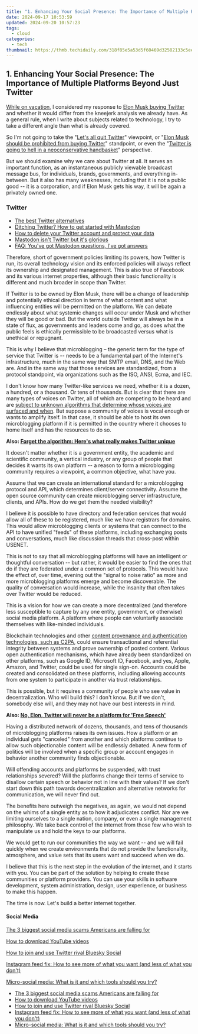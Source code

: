 ```yaml
---
title: "1. Enhancing Your Social Presence: The Importance of Multiple Platforms Beyond Just Twitter"
date: 2024-09-17 10:53:59
updated: 2024-09-20 10:57:23
tags:
  - cloud
categories:
  - tech
thumbnail: https://thmb.techidaily.com/318f85e5a53d5f60469d32582133c5ee92bbc0ceb979fd63de287576e36507bb.jpg
---
```


## 1. Enhancing Your Social Presence: The Importance of Multiple Platforms Beyond Just Twitter

[While on vacation](https://www.zdnet.com/article/on-grand-bahama-lifes-a-beach-the-internet-is-terrible-and-we-loved-it), I considered my response to [Elon Musk buying Twitter](https://www.zdnet.com/article/twitter-accepts-elon-musks-44-billion-buyout) and whether it would differ from the kneejerk analysis we already have. As a general rule, when I write about subjects related to technology, I try to take a different angle than what is already covered. 

So I'm not going to take the "[Let's all quit Twitter](https://www.nytimes.com/2022/04/28/opinion/quitting-twitter.html#link=%7B%22role%22:%22standard%22,%22href%22:%22https://www.nytimes.com/2022/04/28/opinion/quitting-twitter.html%22,%22target%22:%22%5Fblank%22,%22absolute%22:%22%22,%22linkText%22:%22Let's%20all%20quit%20Twitter%22%7D)" viewpoint, or "[Elon Musk should be prohibited from buying Twitter](https://www.washingtonpost.com/technology/2022/04/28/elon-musk-twitter-deal-risks/#link=%7B%22role%22:%22standard%22,%22href%22:%22https://www.washingtonpost.com/technology/2022/04/28/elon-musk-twitter-deal-risks/%22,%22target%22:%22%5Fblank%22,%22absolute%22:%22%22,%22linkText%22:%22Elon%20Musk%20should%20be%20prohibited%20from%20buying%20Twitter%22%7D)" standpoint, or even the "[Twitter is going to hell in a neoconservative handbasket](https://www.nytimes.com/2022/04/30/business/twitter-free-speech-musk.html#link=%7B%22role%22:%22standard%22,%22href%22:%22https://www.nytimes.com/2022/04/30/business/twitter-free-speech-musk.html%22,%22target%22:%22%5Fblank%22,%22absolute%22:%22%22,%22linkText%22:%22Twitter%20is%20going%20to%20hell%20in%20a%20neoconservative%20handbasket%22%7D)" perspective. 

But we should examine why we care about Twitter at all. It serves an important function, as an instantaneous publicly viewable broadcast message bus, for individuals, brands, governments, and everything in-between. But it also has many weaknesses, including that it is not a public good -- it is a corporation, and if Elon Musk gets his way, it will be again a privately owned one.

### Twitter

* [The best Twitter alternatives](https://www.zdnet.com/article/best-twitter-alternatives/)
* [Ditching Twitter? How to get started with Mastodon](https://www.zdnet.com/article/how-to-get-started-with-mastodon/)
* [How to delete your Twitter account and protect your data](https://www.zdnet.com/article/how-to-delete-your-twitter-account/)
* [Mastodon isn't Twitter but it's glorious](https://www.zdnet.com/article/mastodon-isnt-twitter-but-its-glorious/)
* [FAQ: You've got Mastodon questions, I've got answers](https://www.zdnet.com/article/youve-got-mastodon-questions-weve-got-answers/)

Therefore, short of government policies limiting its powers, how Twitter is run, its overall technology vision and its enforced policies will always reflect its ownership and designated management. This is also true of Facebook and its various internet properties, although their basic functionality is different and much broader in scope than Twitter.

If Twitter is to be owned by Elon Musk, there will be a change of leadership and potentially ethical direction in terms of what content and what influencing entities will be permitted on the platform. We can debate endlessly about what systemic changes will occur under Musk and whether they will be good or bad. But the world outside Twitter will always be in a state of flux, as governments and leaders come and go, as does what the public feels is ethically permissible to be broadcasted versus what is unethical or repugnant.

This is why I believe that microblogging – the generic term for the type of service that Twitter is -- needs to be a fundamental part of the Internet's infrastructure, much in the same way that SMTP email, DNS, and the Web are. And in the same way that those services are standardized, from a protocol standpoint, via organizations such as the ISO, ANSI, Ecma, and IEC.

I don't know how many Twitter-like services we need, whether it is a dozen, a hundred, or a thousand. Or tens of thousands. But is clear that there are many types of voices on Twitter, all of which are competing to be heard and are [subject to unknown algorithms that determine whose voices are surfaced and when](https://hbr.org/2019/11/when-algorithms-decide-whose-voice-will-be-heard#link=%7B%22role%22:%22standard%22,%22href%22:%22https://hbr.org/2019/11/when-algorithms-decide-whose-voice-will-be-heard%22,%22target%22:%22%5Fblank%22,%22absolute%22:%22%22,%22linkText%22:%22subject%20to%20unknown%20algorithms%20that%20determine%20whose%20voices%20are%20surfaced%20and%20when%22%7D). But suppose a community of voices is vocal enough or wants to amplify itself. In that case, it should be able to host its own microblogging platform if it is permitted in the country where it chooses to home itself and has the resources to do so. 

**Also: [Forget the algorithm: Here's what really makes Twitter unique](https://www.zdnet.com/article/forget-the-algorithm-heres-what-really-makes-twitter-unique/)**

It doesn't matter whether it is a government entity, the academic and scientific community, a vertical industry, or any group of people that decides it wants its own platform -- a reason to form a microblogging community requires a viewpoint, a common objective, what have you.

Assume that we can create an international standard for a microblogging protocol and API, which determines client/server connectivity. Assume the open source community can create microblogging server infrastructure, clients, and APIs. How do we get them the needed visibility?

I believe it is possible to have directory and federation services that would allow all of these to be registered, much like we have registrars for domains. This would allow microblogging clients or systems that can connect to the API to have unified "feeds" of these platforms, including exchanging posts and conversations, much like discussion threads that cross-post within USENET.

This is not to say that all microblogging platforms will have an intelligent or thoughtful conversation -- but rather, it would be easier to find the ones that do if they are federated under a common set of protocols. This would have the effect of, over time, evening out the "signal to noise ratio" as more and more microblogging platforms emerge and become discoverable. The quality of conversation would increase, while the insanity that often takes over Twitter would be reduced.

This is a vision for how we can create a more decentralized (and therefore less susceptible to capture by any one entity, government, or otherwise) social media platform. A platform where people can voluntarily associate themselves with like-minded individuals.

Blockchain technologies and other [content provenance and authentication technologies, such as C2PA](https://c2pa.org/#link=%7B%22role%22:%22standard%22,%22href%22:%22https://c2pa.org/%22,%22target%22:%22%5Fblank%22,%22absolute%22:%22%22,%22linkText%22:%22content%20provenance%20and%20authentication%20technologies,%20such%20as%20C2PA%22%7D), could ensure transactional and referential integrity between systems and prove ownership of posted content. Various open authentication mechanisms, which have already been standardized on other platforms, such as Google ID, Microsoft ID, Facebook, and yes, Apple, Amazon, and Twitter, could be used for single sign-on. Accounts could be created and consolidated on these platforms, including allowing accounts from one system to participate in another via trust relationships. 

This is possible, but it requires a community of people who see value in decentralization. Who will build this? I don't know. But if we don't, somebody else will, and they may not have our best interests in mind.

**Also: [No, Elon, Twitter will never be a platform for 'Free Speech'](https://www.zdnet.com/article/no-elon-twitter-will-never-be-a-platform-for-free-speech/)**

Having a distributed network of dozens, thousands, and tens of thousands of microblogging platforms raises its own issues. How a platform or an individual gets "canceled" from another and which platforms continue to allow such objectionable content will be endlessly debated. A new form of politics will be involved when a specific group or account engages in behavior another community finds objectionable.

Will offending accounts and platforms be suspended, with trust relationships severed? Will the platforms change their terms of service to disallow certain speech or behavior not in line with their values? If we don't start down this path towards decentralization and alternative networks for communication, we will never find out.

The benefits here outweigh the negatives, as again, we would not depend on the whims of a single entity as to how it adjudicates conflict. Nor are we limiting ourselves to a single nation, company, or even a single management philosophy. We take back control of the internet from those few who wish to manipulate us and hold the keys to our platforms. 

We would get to run our communities the way we want -- and we will fail quickly when we create environments that do not provide the functionality, atmosphere, and value sets that its users want and succeed when we do.

I believe that this is the next step in the evolution of the internet, and it starts with you. You can be part of the solution by helping to create these communities or platform providers. You can use your skills in software development, system administration, design, user experience, or business to make this happen.

The time is now. Let's build a better internet together.

#### Social Media

[The 3 biggest social media scams Americans are falling for](https://www.zdnet.com/article/the-3-biggest-social-media-scams-americans-are-falling-for/ "The 3 biggest social media scams Americans are falling for")

[How to download YouTube videos](https://www.zdnet.com/article/how-to-download-youtube-videos-for-free-plus-two-other-methods/ "How to download YouTube videos")

[How to join and use Twitter rival Bluesky Social](https://www.zdnet.com/article/how-to-get-started-using-bluesky-social-everything-you-need-to-know/ "How to join and use Twitter rival Bluesky Social")

[Instagram feed fix: How to see more of what you want (and less of what you don't)](https://www.zdnet.com/article/instagram-feed-fix-how-to-see-more-of-what-you-want-and-less-of-what-you-dont/ "Instagram feed fix: How to see more of what you want (and less of what you don't)")

[Micro-social media: What is it and which tools should you try?](https://www.zdnet.com/article/micro-social-media-what-is-it-and-which-tools-should-you-try/ "Micro-social media: What is it and which tools should you try?")

* [The 3 biggest social media scams Americans are falling for](https://www.zdnet.com/article/the-3-biggest-social-media-scams-americans-are-falling-for/ "The 3 biggest social media scams Americans are falling for")
* [How to download YouTube videos](https://www.zdnet.com/article/how-to-download-youtube-videos-for-free-plus-two-other-methods/ "How to download YouTube videos")
* [How to join and use Twitter rival Bluesky Social](https://www.zdnet.com/article/how-to-get-started-using-bluesky-social-everything-you-need-to-know/ "How to join and use Twitter rival Bluesky Social")
* [Instagram feed fix: How to see more of what you want (and less of what you don't)](https://www.zdnet.com/article/instagram-feed-fix-how-to-see-more-of-what-you-want-and-less-of-what-you-dont/ "Instagram feed fix: How to see more of what you want (and less of what you don't)")
* [Micro-social media: What is it and which tools should you try?](https://www.zdnet.com/article/micro-social-media-what-is-it-and-which-tools-should-you-try/ "Micro-social media: What is it and which tools should you try?")

<ins class="adsbygoogle"
     style="display:block"
     data-ad-format="autorelaxed"
     data-ad-client="ca-pub-7571918770474297"
     data-ad-slot="1223367746"></ins>



<ins class="adsbygoogle"
     style="display:block"
     data-ad-client="ca-pub-7571918770474297"
     data-ad-slot="8358498916"
     data-ad-format="auto"
     data-full-width-responsive="true"></ins>
